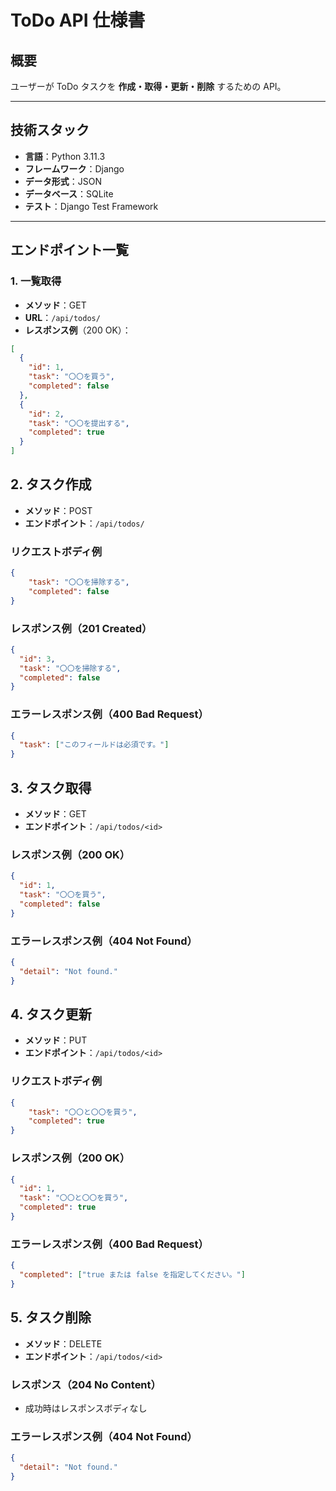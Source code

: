 # ToDo API 仕様書

## 概要

ユーザーが ToDo タスクを **作成・取得・更新・削除** するための API。

---

## 技術スタック

- **言語**：Python 3.11.3  
- **フレームワーク**：Django  
- **データ形式**：JSON  
- **データベース**：SQLite  
- **テスト**：Django Test Framework  

---

## エンドポイント一覧

### 1. 一覧取得

- **メソッド**：GET  
- **URL**：`/api/todos/`  
- **レスポンス例**（200 OK）：

```json
[
  {
    "id": 1,
    "task": "〇〇を買う",
    "completed": false
  },
  {
    "id": 2,
    "task": "〇〇を提出する",
    "completed": true
  }
]

```

## 2. タスク作成

- **メソッド**：POST  
- **エンドポイント**：`/api/todos/`  

### リクエストボディ例

```json
{
    "task": "〇〇を掃除する",
    "completed": false
}
```

### レスポンス例（201 Created）

```json
{
  "id": 3,
  "task": "〇〇を掃除する",
  "completed": false
}
```

### エラーレスポンス例（400 Bad Request）

```json
{
  "task": ["このフィールドは必須です。"]
}
```

## 3. タスク取得

- **メソッド**：GET
- **エンドポイント**：`/api/todos/<id>`

### レスポンス例（200 OK）

```json
{
  "id": 1,
  "task": "〇〇を買う",
  "completed": false
}
```

### エラーレスポンス例（404 Not Found）

```json
{
  "detail": "Not found."
}
```

## 4. タスク更新

- **メソッド**：PUT
- **エンドポイント**：`/api/todos/<id>`

### リクエストボディ例

```json
{
    "task": "〇〇と〇〇を買う",
    "completed": true
}
```

### レスポンス例（200 OK）

```json
{
  "id": 1,
  "task": "〇〇と〇〇を買う",
  "completed": true
}
```

### エラーレスポンス例（400 Bad Request）

```json
{
  "completed": ["true または false を指定してください。"]
}
```

## 5. タスク削除

- **メソッド**：DELETE
- **エンドポイント**：`/api/todos/<id>`

### レスポンス（204 No Content）

- 成功時はレスポンスボディなし

### エラーレスポンス例（404 Not Found）

```json
{
  "detail": "Not found."
}
```
